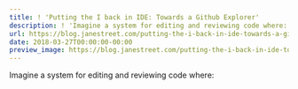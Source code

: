 ```yaml
---
title: ! 'Putting the I back in IDE: Towards a Github Explorer'
description: ! 'Imagine a system for editing and reviewing code where:'
url: https://blog.janestreet.com/putting-the-i-back-in-ide-towards-a-github-explorer/
date: 2018-03-27T00:00:00-00:00
preview_image: https://blog.janestreet.com/putting-the-i-back-in-ide-towards-a-github-explorer/postimage.jpg
---
```


<p>Imagine a system for editing and reviewing code where:</p>
